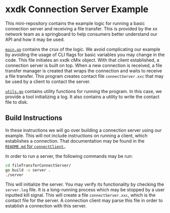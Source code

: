 # xxdk Connection Server Example

This mini-repository contains the example logic for running a basic connection
server and receiving a file transfer. This is provided by the xx network team as
a springboard to help consumers better understand our API and how it may be
used.

[`main.go`](main.go) contains the crux of the logic. We avoid complicating our
example by avoiding the usage of CLI flags for basic variables you may change in
the code. This file initiates an xxdk cMix object. With that client established,
a connection server is built on top. When a new connection is received, a file
transfer manager is created that wraps the connection and waits to receive a
file transfer. This program creates contact file  `connectServer.xxc` that may
be used by a client to contact the server.

[`utils.go`](utils.go) contains utility functions for running the program. In this
case, we provide a tool initializing a log. It also contains a utility to write the
contact file to disk.

## Build Instructions

In these instructions we will go over building a connection server using our
example. This will not include instructions on running a client, which 
establishes a connection. That documentation may be found in the [`README.md` for
`connectClient`.](../connectClient/README.md).

In order to run a server, the following commands may be run:

```bash
cd fileTransferConnectServer/
go build -o server .
./server 
```

This will initialize the server. You may verify its functionality by checking
the `server.log` file. It is a long-running process which may be stopped by a
user inputted kill signal. This will create a file `connectServer.xxc`, which is
the contact file for the server. A connection client may parse this file in 
order to establish a connection with this server.  